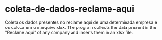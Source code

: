 # coleta-de-dados-reclame-aqui
Coleta os dados presentes no reclame aqui de uma determinada empresa e os coloca em um arquivo xlsx.
The program collects the data present in the "Reclame aqui" of any company and inserts them in an xlsx file.
